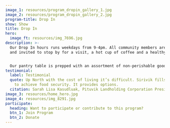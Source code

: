 ```yaml
---
image_1: resources/program_dropin_gallery_1.jpg
image_2: resources/program_dropin_gallery_2.jpg
program-title: Drop In
show: Show
title: Drop In
hero:
  image_ft: resources/img_7696.jpg
description: >-
  Our Drop In hours runs weekdays from 9-4pm. All community members are welcome
  and invited to stop by for a visit, a hot cup of coffee and a healthy snack.


  Our pantry table is prepped with an assortment of non-perishable goods available to all community members. We keep home cooked frozen meals, ingredients and country food on hand to share with community members who drop in hungry or in need of food support.
testimonial:
  label: Testimonial
  quote: Up North with the cost of living it’s difficult. Sirivik fills the gaps
    to achieve food security. It provides options.
  citation: Sarah Lisa Kasudluak, Pituvik Landholding Corporation President
image_3: resources/home_hero.jpg
image_4: resources/img_8291.jpg
participate:
  heading: Want to participate or contribute to this program?
  btn_1: Join Program
  btn_2: Donate
---
```

